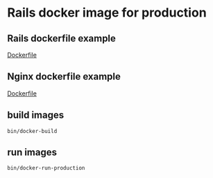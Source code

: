 # Rails docker image for production

## Rails dockerfile example
[Dockerfile](https://github.com/MiguelSavignano/rails-docker-production/tree/master/docker/production/rails/Dockerfile)

## Nginx dockerfile example
[Dockerfile](https://github.com/MiguelSavignano/rails-docker-production/tree/master/docker/production/nginx/Dockerfile)


## build images
```
bin/docker-build
```
## run images
```
bin/docker-run-production
```
